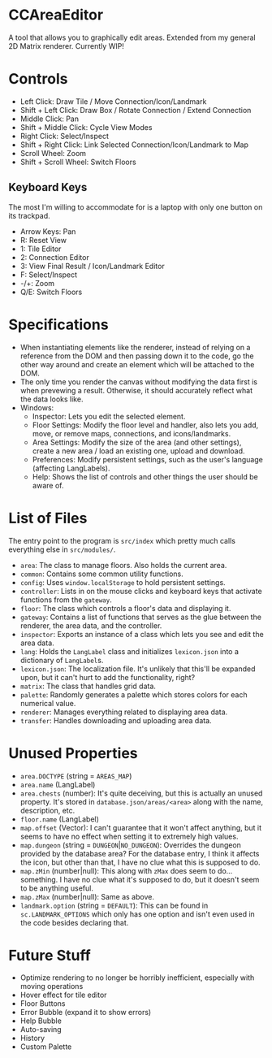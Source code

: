 # CCAreaEditor
A tool that allows you to graphically edit areas. Extended from my general 2D Matrix renderer. Currently WIP!

# Controls
- Left Click: Draw Tile / Move Connection/Icon/Landmark
- Shift + Left Click: Draw Box / Rotate Connection / Extend Connection
- Middle Click: Pan
- Shift + Middle Click: Cycle View Modes
- Right Click: Select/Inspect
- Shift + Right Click: Link Selected Connection/Icon/Landmark to Map
- Scroll Wheel: Zoom
- Shift + Scroll Wheel: Switch Floors

## Keyboard Keys
The most I'm willing to accommodate for is a laptop with only one button on its trackpad.
- Arrow Keys: Pan
- R: Reset View
- 1: Tile Editor
- 2: Connection Editor
- 3: View Final Result / Icon/Landmark Editor
- F: Select/Inspect
- -/+: Zoom
- Q/E: Switch Floors

# Specifications
- When instantiating elements like the renderer, instead of relying on a reference from the DOM and then passing down it to the code, go the other way around and create an element which will be attached to the DOM.
- The only time you render the canvas without modifying the data first is when prevewing a result. Otherwise, it should accurately reflect what the data looks like.
- Windows:
	- Inspector: Lets you edit the selected element.
	- Floor Settings: Modify the floor level and handler, also lets you add, move, or remove maps, connections, and icons/landmarks.
	- Area Settings: Modify the size of the area (and other settings), create a new area / load an existing one, upload and download.
	- Preferences: Modify persistent settings, such as the user's language (affecting LangLabels).
	- Help: Shows the list of controls and other things the user should be aware of.

# List of Files
The entry point to the program is `src/index` which pretty much calls everything else in `src/modules/`.
- `area`: The class to manage floors. Also holds the current area.
- `common`: Contains some common utility functions.
- `config`: Uses `window.localStorage` to hold persistent settings.
- `controller`: Lists in on the mouse clicks and keyboard keys that activate functions from the `gateway`.
- `floor`: The class which controls a floor's data and displaying it.
- `gateway`: Contains a list of functions that serves as the glue between the renderer, the area data, and the controller.
- `inspector`: Exports an instance of a class which lets you see and edit the area data.
- `lang`: Holds the `LangLabel` class and initializes `lexicon.json` into a dictionary of `LangLabel`s.
- `lexicon.json`: The localization file. It's unlikely that this'll be expanded upon, but it can't hurt to add the functionality, right?
- `matrix`: The class that handles grid data.
- `palette`: Randomly generates a palette which stores colors for each numerical value.
- `renderer`: Manages everything related to displaying area data.
- `transfer`: Handles downloading and uploading area data.

# Unused Properties
- `area.DOCTYPE` (string = `AREAS_MAP`)
- `area.name` (LangLabel)
- `area.chests` (number): It's quite deceiving, but this is actually an unused property. It's stored in `database.json/areas/<area>` along with the name, description, etc.
- `floor.name` (LangLabel)
- `map.offset` (Vector): I can't guarantee that it won't affect anything, but it seems to have no effect when setting it to extremely high values.
- `map.dungeon` (string = `DUNGEON`|`NO_DUNGEON`): Overrides the dungeon provided by the database area? For the database entry, I think it affects the icon, but other than that, I have no clue what this is supposed to do.
- `map.zMin` (number|null): This along with `zMax` does seem to do... something. I have no clue what it's supposed to do, but it doesn't seem to be anything useful.
- `map.zMax` (number|null): Same as above.
- `landmark.option` (string = `DEFAULT`): This can be found in `sc.LANDMARK_OPTIONS` which only has one option and isn't even used in the code besides declaring that.

# Future Stuff
- Optimize rendering to no longer be horribly inefficient, especially with moving operations
- Hover effect for tile editor
- Floor Buttons
- Error Bubble (expand it to show errors)
- Help Bubble
- Auto-saving
- History
- Custom Palette